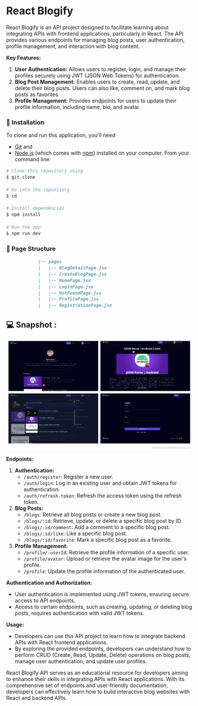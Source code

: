 # React Blogify

React Blogify is an API project designed to facilitate learning about integrating APIs with frontend applications, particularly in React. The API provides various endpoints for managing blog posts, user authentication, profile management, and interaction with blog content.

**Key Features:**

1. **User Authentication:** Allows users to register, login, and manage their profiles securely using JWT (JSON Web Tokens) for authentication.
2. **Blog Post Management:** Enables users to create, read, update, and delete their blog posts. Users can also like, comment on, and mark blog posts as favorites.
3. **Profile Management:** Provides endpoints for users to update their profile information, including name, bio, and avatar.

### :electric_plug: Installation

To clone and run this application, you'll need

- [Git](https://git-scm.com) and
- [Node.js](https://nodejs.org/en/download/) (which comes with [npm](http://npmjs.com))
  installed on your computer. From your command line:

```bash
# Clone this repository using
$ git clone

# Go into the repository
$ cd

# Install dependencies
$ npm install

# Run the app
$ npm run dev
```

### 📁 Page Structure

```markdown
            |-- pages
            |   |-- BlogDetailPage.jsx
            |   |-- CreateBlogPage.jsx
            |   |-- HomePage.jsx
            |   |-- LoginPage.jsx
            |   |-- NotFoundPage.jsx
            |   |-- ProfilePage.jsx
            |   |-- RegistrationPage.jsx
```

## 💻 Snapshot :

[product-screenshot]: public/site.png

[![Product Name Screen Shot][product-screenshot]](public/site.png)

**Endpoints:**

1. **Authentication:**
   - `/auth/register`: Register a new user.
   - `/auth/login`: Log in an existing user and obtain JWT tokens for authentication.
   - `/auth/refresh-token`: Refresh the access token using the refresh token.
2. **Blog Posts:**
   - `/blogs`: Retrieve all blog posts or create a new blog post.
   - `/blogs/:id`: Retrieve, update, or delete a specific blog post by ID.
   - `/blogs/:id/comment`: Add a comment to a specific blog post.
   - `/blogs/:id/like`: Like a specific blog post.
   - `/blogs/:id/favorite`: Mark a specific blog post as a favorite.
3. **Profile Management:**
   - `/profile/:userId`: Retrieve the profile information of a specific user.
   - `/profile/avatar`: Upload or retrieve the avatar image for the user's profile.
   - `/profile`: Update the profile information of the authenticated user.

**Authentication and Authorization:**

- User authentication is implemented using JWT tokens, ensuring secure access to API endpoints.
- Access to certain endpoints, such as creating, updating, or deleting blog posts, requires authentication with valid JWT tokens.

**Usage:**

- Developers can use this API project to learn how to integrate backend APIs with React frontend applications.
- By exploring the provided endpoints, developers can understand how to perform CRUD (Create, Read, Update, Delete) operations on blog posts, manage user authentication, and update user profiles.

React Blogify API serves as an educational resource for developers aiming to enhance their skills in integrating APIs with React applications. With its comprehensive set of endpoints and user-friendly documentation, developers can effectively learn how to build interactive blog websites with React and backend APIs.
